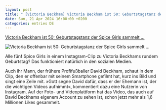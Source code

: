 ```yaml
---
layout: post
title: " [Victoria Beckham] Victoria Beckham ist 50: Geburtstagstanz der Spice Girls sammelt ..."
date: Sun, 21 Apr 2024 16:00:00 +0200
categories: entries DE
---
```

[Victoria Beckham ist 50: Geburtstagstanz der Spice Girls sammelt ...](https://www.spiegel.de/panorama/leute/victoria-beckham-wird-50-geburtstagstanz-der-spice-girls-sammelt-ueber-eine-million-likes-a-679ed669-05c5-4042-93f2-fb6883431d77)

![Victoria Beckham ist 50: Geburtstagstanz der Spice Girls sammelt ...](https://cdn.prod.www.spiegel.de/images/921db624-3790-4143-a9f3-66d1bc321cae_w1191_r1.778_fpx71.82_fpy49.86.png)

Alle fünf Spice Girls in einem Instagram-Clip zu Victoria Beckhams rundem Geburtstag? Das funktioniert natürlich in den sozialen Medien.

Auch ihr Mann, der frühere Profifußballer David Beckham, schaut in dem Clip, den er offenbar mit seinem Smartphone gefilmt hat, kurz ins Bild und singt eine Zeile mit. »Gott segne David dafür, dass er der Ehemann ist, der die wichtigen Videos aufnimmt«, kommentiert dazu eine Nutzerin von Instagram. Auf der Foto- und Videoplattform hat das Video, das auch auf David Beckhams eigenem Account zu sehen ist, schon jetzt mehr als 1,6 Millionen Likes gesammelt.

